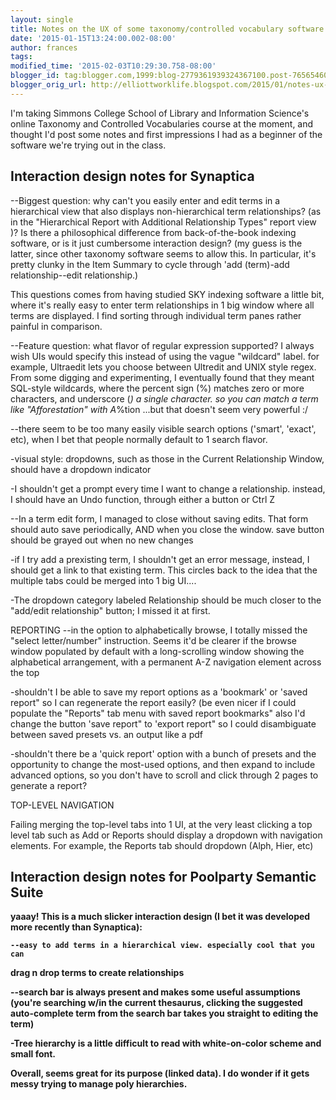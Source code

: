 ```yaml
---
layout: single
title: Notes on the UX of some taxonomy/controlled vocabulary software
date: '2015-01-15T13:24:00.002-08:00'
author: frances
tags: 
modified_time: '2015-02-03T10:29:30.758-08:00'
blogger_id: tag:blogger.com,1999:blog-2779361939324367100.post-7656546045993238714
blogger_orig_url: http://elliottworklife.blogspot.com/2015/01/notes-ux-of-some-taxonomycontrolled.html
---
```


I'm taking Simmons College School of Library and Information Science's online 
Taxonomy and Controlled Vocabularies course at the moment, and thought I'd 
post some notes and first impressions I had as a beginner of the software 
we're trying out in the class. 


<a name='more'></a> 



## Interaction design notes for Synaptica 
--Biggest question: 
     why can't you easily enter and edit terms in a hierarchical view that 
also displays non-hierarchical term relationships? (as in the "Hierarchical 
Report with Additional Relationship Types" report view )?  Is there a 
philosophical difference from back-of-the-book indexing software, or is it 
just cumbersome interaction design? (my guess is the latter, since other 
taxonomy software seems to allow this. In particular, it's pretty clunky in 
the Item Summary to cycle through 'add (term)-add relationship--edit 
relationship.) 

 This questions comes from having studied SKY indexing software a little bit, 
where it's really easy to enter term relationships in 1 big window where all 
terms are displayed. I find sorting through individual term panes rather 
painful in comparison. 


--Feature question: what flavor of regular expression supported? I always wish 
UIs would specify this instead of using the vague "wildcard" label. for 
example, Ultraedit lets you choose between Ultredit and UNIX style regex. From 
some digging and experimenting, I eventually found that they meant SQL-style 
wildcards, where the percent sign (%) matches zero or more characters, and 
underscore (_) a single character. so you can match a term like 
"Afforestation" with A_%tion ...but that doesn't seem very powerful :/ 


--there seem to be too many easily visible search options ('smart', 'exact', 
etc), when I bet that people normally default to 1 search flavor. 

-visual style: dropdowns, such as those in the Current Relationship Window, 
should have a dropdown indicator 

-I shouldn't get a prompt every time I want to change a relationship. instead, 
I should have an Undo function, through either a button or Ctrl Z 

--In a term edit form, I managed to close without saving edits. That form 
should auto save periodically, AND when you close the window.  save button 
should be grayed out when no new changes 

-if I try add a prexisting term, I shouldn't get an error message, instead, I 
should get a link to that existing term. This circles back to the idea that 
the multiple tabs could be merged into 1 big UI.... 

-The dropdown category labeled Relationship should be much closer to the 
"add/edit relationship" button; I missed it at first. 

REPORTING 
--in the option to alphabetically browse, I totally missed the "select 
letter/number" instruction.  Seems it'd be clearer if the browse window 
populated by default with a long-scrolling window showing the alphabetical 
arrangement, with a permanent A-Z navigation element across the top 


-shouldn't I be able to save my report options as a 'bookmark' or 'saved 
report" so I can regenerate the report easily? (be even nicer if I could 
populate the "Reports" tab menu with saved report bookmarks" also I'd change 
the button 'save report" to 'export report" so I could disambiguate between 
saved presets vs. an output like a pdf 

-shouldn't there be a 'quick report' option with a bunch of presets and the 
opportunity to change the most-used options, and then expand to include 
advanced options, so you don't have to scroll and click through 2 pages to 
generate a report? 


TOP-LEVEL NAVIGATION 

Failing merging the top-level tabs into 1 UI, at the very least clicking a top 
level tab such as Add or Reports should display a dropdown with navigation 
elements. For example, the Reports tab should dropdown (Alph, Hier, etc) 




## Interaction design notes for Poolparty Semantic Suite 
<span style="font-weight: bold;"> 
yaaay! This is a much slicker interaction design (I bet it was developed more 
recently than Synaptica): 

    --easy to add terms in a hierarchical view. especially cool that you can 
drag n drop terms to create relationships 

--search bar is always present and makes some useful assumptions (you're 
searching w/in the current thesaurus, clicking the suggested auto-complete 
term from the search bar takes you straight to editing the term) 

-Tree hierarchy is a little difficult to read with white-on-color scheme and 
small font. 


Overall, seems great for its purpose (linked data). I do wonder if it gets 
messy trying to manage poly hierarchies. 